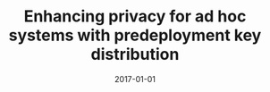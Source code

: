 ---
# Documentation: https://wowchemy.com/docs/managing-content/

title: Enhancing privacy for ad hoc systems with predeployment key distribution
subtitle: ''
summary: ''
authors:
- Marek Klonowski
- Piotr Syga
tags: []
categories: []
date: '2017-01-01'
lastmod: 2022-10-07T05:13:59Z
featured: false
draft: false

# Featured image
# To use, add an image named `featured.jpg/png` to your page's folder.
# Focal points: Smart, Center, TopLeft, Top, TopRight, Left, Right, BottomLeft, Bottom, BottomRight.
image:
  caption: ''
  focal_point: ''
  preview_only: false

# Projects (optional).
#   Associate this post with one or more of your projects.
#   Simply enter your project's folder or file name without extension.
#   E.g. `projects = ["internal-project"]` references `content/project/deep-learning/index.md`.
#   Otherwise, set `projects = []`.
projects: []
publishDate: '2022-10-07T05:13:58.445729Z'
publication_types:
- '2'
abstract: ''
publication: '*Ad Hoc Networks*'
doi: 10.1016/j.adhoc.2017.01.003
---